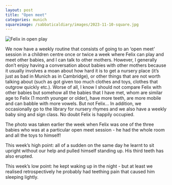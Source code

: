 ```yaml
---
layout: post
title: "Open meet"
categories: munich
squareimage: /sabbaticaldiary/images/2023-11-10-square.jpg
---
```

<img src="/sabbaticaldiary/images/2023-11-10.jpg" alt="Felix in open play" class="center">

We now have a weekly routine that consists of going to an ‘open meet’ session in a children centre once or twice a week where Felix can play and meet other babies, and I can talk to other mothers. However, I generally don’t enjoy having a conversation about babies with other mothers because it usually involves a moan about how hard it is to get a nursery place (it’s just as bad in Munich as in Cambridge), or other things that are not worth talking about (such as got given too much clothes and toys, clothes that outgrow quickly etc.). Worse of all, I know I should not compare Felix with other babies but somehow all the babies that I have met, whom are similar age to Felix (1 month younger or older), have more teeth, are more mobile and can babble with more vowels. But not Felix... In addition, we occasionally go to the library for nursery rhymes and we also have a weekly baby sing and sign class. No doubt Felix is happily occupied. 

The photo was taken earlier the week when Felix was one of the three babies who was at a particular open meet session - he had the whole room and all the toys to himself!

This week’s high point: all of a sudden on the same day he learnt to sit upright without our help and pulled himself standing up. His third teeth has also erupted.

This week’s low point: he kept waking up in the night - but at least we realised retrospectively he probably had teething pain that caused him sleeping lightly.